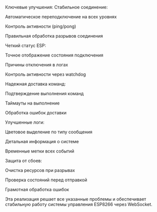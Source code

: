 Ключевые улучшения:
Стабильное соединение:

Автоматическое переподключение на всех уровнях

Контроль активности (ping/pong)

Правильная обработка разрывов соединения 

Четкий статус ESP:

Точное отображение состояния подключения

Причины отключения в логах

Контроль активности через watchdog

Надежная доставка команд:

Подтверждение выполнения команд

Таймауты на выполнение

Обработка ошибок доставки

Улучшенные логи:

Цветовое выделение по типу сообщения

Детальная информация о системе

Временные метки всех событий

Защита от сбоев:

Очистка ресурсов при разрывах

Проверка состояний перед отправкой

Грамотная обработка ошибок

Эта реализация решает все указанные проблемы и обеспечивает стабильную работу системы управления ESP8266 через WebSocket.